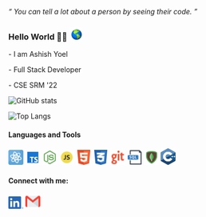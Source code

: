 _“ You can tell a lot about a person by seeing their code. ”_
<br/>

### Hello World</b> 👋🏿 <img src="./images/globe.gif" alt="rotating-globe" width="25px">
<p>- I am Ashish Yoel</p>
<p>- Full Stack Developer</p>
<p>- CSE SRM '22</p>


![GitHub stats](https://github-readme-stats.vercel.app/api?username=ashish25-bit&show_icons=true&theme=tokyonight&count_private=true)

![Top Langs](https://github-readme-stats.vercel.app/api/top-langs/?username=ashish25-bit&theme=tokyonight&layout=compact)

#### Languages and Tools <br/>

<img src="./images/react.png" width="30" alt="react" /> <img src="./images/typescript.png" width="30" alt="typescript" /> <img src="./images/node.png" width="30" alt="nodejs" /> <img src="./images/js.png" alt="js" width="30" /> <img src="./images/html.png" alt="html" width="30" /> <img src="./images/css.png" alt="css" width="30" /> <img src="./images/git.png" alt="git" width="30" /> <img src="./images/sql.png" alt="sql" width="30" /> <img src="./images/mongodb.png" width="30" alt="mongodb" /> <img src="./images/c++.svg" alt="c++" width="30" />

#### Connect with me:

[<img src="./images/linkedin.png" width="30" alt="linkedin" />](https://www.linkedin.com/in/ashish-yoel-585a6116a/) [<img src="./images/gmail.png" width="30" alt="gmail" />](mailto:ashishyoel23@gmail.com)


<!--
**ashish25-bit/ashish25-bit** is a ✨ _special_ ✨ repository because its `README.md` (this file) appears on your GitHub profile.

Here are some ideas to get you started:

- 🔭 I’m currently working on ...
- 🌱 I’m currently learning ...
- 👯 I’m looking to collaborate on ...
- 🤔 I’m looking for help with ...
- 💬 Ask me about ...
- 😄 Pronouns: ...
- ⚡ Fun fact: ...
-->
